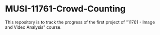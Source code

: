 # MUSI-11761-Crowd-Counting
This repository is to track the progress of the first project of "11761 - Image and Video Analysis" course.
